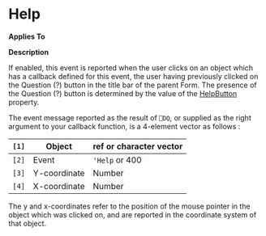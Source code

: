 




<h1 class="heading"><span class="name">Help</span></h1>

**Applies To**


**Description**


If enabled, this event is reported when the user clicks on an object which has a callback defined for this event, the user having previously clicked on the Question (?) button in the title bar of the parent Form.  The presence of the Question (?) button is determined by the value of the [HelpButton](../a-z/helpbutton.md) property.


The event message reported as the result of `⎕DQ`, or supplied as the right argument to your callback function, is a 4-element vector as follows :


| `[1]` | Object | ref or character vector |
| --- | --- | ---  |
| `[2]` | Event | `'Help` or 400 |
| `[3]` | Y-coordinate | Number |
| `[4]` | X-coordinate | Number |


The y and x-coordinates refer to the position of the mouse pointer in the object which was clicked on, and are reported in the coordinate system of that object.



